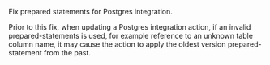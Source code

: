 Fix prepared statements for Postgres integration.

Prior to this fix, when updating a Postgres integration action,
if an invalid prepared-statements is used, for example reference to an unknown table column name,
it may cause the action to apply the oldest version prepared-statement from the past.
